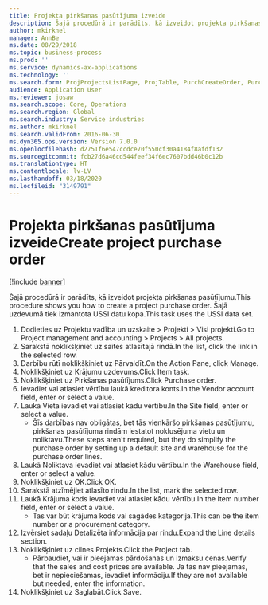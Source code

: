```yaml
---
title: Projekta pirkšanas pasūtījuma izveide
description: Šajā procedūrā ir parādīts, kā izveidot projekta pirkšanas pasūtījumu.
author: mkirknel
manager: AnnBe
ms.date: 08/29/2018
ms.topic: business-process
ms.prod: ''
ms.service: dynamics-ax-applications
ms.technology: ''
ms.search.form: ProjProjectsListPage, ProjTable, PurchCreateOrder, PurchTable, InventItemIdLookupPurchase
audience: Application User
ms.reviewer: josaw
ms.search.scope: Core, Operations
ms.search.region: Global
ms.search.industry: Service industries
ms.author: mkirknel
ms.search.validFrom: 2016-06-30
ms.dyn365.ops.version: Version 7.0.0
ms.openlocfilehash: d2751f6e547ccdce70f550cf30a4184f8afdf132
ms.sourcegitcommit: fcb27d6a46cd544feef34f6ec7607bdd46b0c12b
ms.translationtype: HT
ms.contentlocale: lv-LV
ms.lasthandoff: 03/18/2020
ms.locfileid: "3149791"
---
```

# <a name="create-project-purchase-order"></a><span data-ttu-id="85494-103">Projekta pirkšanas pasūtījuma izveide</span><span class="sxs-lookup"><span data-stu-id="85494-103">Create project purchase order</span></span>

[!include [banner](../../includes/banner.md)]

<span data-ttu-id="85494-104">Šajā procedūrā ir parādīts, kā izveidot projekta pirkšanas pasūtījumu.</span><span class="sxs-lookup"><span data-stu-id="85494-104">This procedure shows you how to create a project purchase order.</span></span> <span data-ttu-id="85494-105">Šajā uzdevumā tiek izmantota USSI datu kopa.</span><span class="sxs-lookup"><span data-stu-id="85494-105">This task uses the USSI data set.</span></span>

1. <span data-ttu-id="85494-106">Dodieties uz Projektu vadība un uzskaite > Projekti > Visi projekti.</span><span class="sxs-lookup"><span data-stu-id="85494-106">Go to Project management and accounting > Projects > All projects.</span></span>
2. <span data-ttu-id="85494-107">Sarakstā noklikšķiniet uz saites atlasītajā rindā.</span><span class="sxs-lookup"><span data-stu-id="85494-107">In the list, click the link in the selected row.</span></span>
3. <span data-ttu-id="85494-108">Darbību rūtī noklikšķiniet uz Pārvaldīt.</span><span class="sxs-lookup"><span data-stu-id="85494-108">On the Action Pane, click Manage.</span></span>
4. <span data-ttu-id="85494-109">Noklikšķiniet uz Krājumu uzdevums.</span><span class="sxs-lookup"><span data-stu-id="85494-109">Click Item task.</span></span>
5. <span data-ttu-id="85494-110">Noklikšķiniet uz Pirkšanas pasūtījums.</span><span class="sxs-lookup"><span data-stu-id="85494-110">Click Purchase order.</span></span>
6. <span data-ttu-id="85494-111">Ievadiet vai atlasiet vērtību laukā kreditora konts.</span><span class="sxs-lookup"><span data-stu-id="85494-111">In the Vendor account field, enter or select a value.</span></span>
7. <span data-ttu-id="85494-112">Laukā Vieta ievadiet vai atlasiet kādu vērtību.</span><span class="sxs-lookup"><span data-stu-id="85494-112">In the Site field, enter or select a value.</span></span>
    * <span data-ttu-id="85494-113">Šīs darbības nav obligātas, bet tās vienkāršo pirkšanas pasūtījumu, pirkšanas pasūtījuma rindām iestatot noklusējuma vietu un noliktavu.</span><span class="sxs-lookup"><span data-stu-id="85494-113">These steps aren't required, but they do simplify the purchase order by setting up a default site and warehouse for the purchase order lines.</span></span>  
8. <span data-ttu-id="85494-114">Laukā Noliktava ievadiet vai atlasiet kādu vērtību.</span><span class="sxs-lookup"><span data-stu-id="85494-114">In the Warehouse field, enter or select a value.</span></span>
9. <span data-ttu-id="85494-115">Noklikšķiniet uz OK.</span><span class="sxs-lookup"><span data-stu-id="85494-115">Click OK.</span></span>
10. <span data-ttu-id="85494-116">Sarakstā atzīmējiet atlasīto rindu.</span><span class="sxs-lookup"><span data-stu-id="85494-116">In the list, mark the selected row.</span></span>
11. <span data-ttu-id="85494-117">Laukā Krājuma kods ievadiet vai atlasiet kādu vērtību.</span><span class="sxs-lookup"><span data-stu-id="85494-117">In the Item number field, enter or select a value.</span></span>
    * <span data-ttu-id="85494-118">Tas var būt krājuma kods vai sagādes kategorija.</span><span class="sxs-lookup"><span data-stu-id="85494-118">This can be the item number or a procurement category.</span></span>  
12. <span data-ttu-id="85494-119">Izvērsiet sadaļu Detalizēta informācija par rindu.</span><span class="sxs-lookup"><span data-stu-id="85494-119">Expand the Line details section.</span></span>
13. <span data-ttu-id="85494-120">Noklikšķiniet uz cilnes Projekts.</span><span class="sxs-lookup"><span data-stu-id="85494-120">Click the Project tab.</span></span>
    * <span data-ttu-id="85494-121">Pārbaudiet, vai ir pieejamas pārdošanas un izmaksu cenas.</span><span class="sxs-lookup"><span data-stu-id="85494-121">Verify that the sales and cost prices are available.</span></span> <span data-ttu-id="85494-122">Ja tās nav pieejamas, bet ir nepieciešamas, ievadiet informāciju.</span><span class="sxs-lookup"><span data-stu-id="85494-122">If they are not available but needed, enter the information.</span></span>  
14. <span data-ttu-id="85494-123">Noklikšķiniet uz Saglabāt.</span><span class="sxs-lookup"><span data-stu-id="85494-123">Click Save.</span></span>

